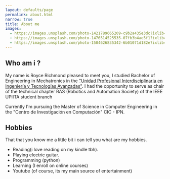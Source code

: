 ```yaml
---
layout: defaults/page
permalink: about.html
narrow: true
title: About me
images:
  - https://images.unsplash.com/photo-1421789665209-c9b2a435e3dc?ixlib=rb-0.3.5&ixid=eyJhcHBfaWQiOjEyMDd9&s=5b1016b885e7438c4633109d77368d4d&auto=format&fit=crop&w=1651&q=80
  - https://images.unsplash.com/photo-1476514525535-07fb3b4ae5f1?ixlib=rb-0.3.5&ixid=eyJhcHBfaWQiOjEyMDd9&s=468a8c18f5d811cf03c654b653b5089e&auto=format&fit=crop&w=1650&q=80
  - https://images.unsplash.com/photo-1504626835342-6b01071d182e?ixlib=rb-0.3.5&ixid=eyJhcHBfaWQiOjEyMDd9&s=975855d515c9d56352ee3bfe74287f2b&auto=format&fit=crop&w=1651&q=80
---
```


## Who am i ?

My name is Royce Richmond pleased to meet you, I studied Bachelor of Engineering in Mechatronics in the ["Unidad Profesional Interdisciplinaria en Ingeniería y Tecnologías Avanzadas"](https://www.upiita.ipn.mx/).
I had the opportunity to serve as chair of the technical chapter RAS (Robotics and Automation Society) of the IEEE UPIITA student branch

Currently I'm pursuing the Master of Science in Computer Engineering in the "Centro de Investigación en Computación" CIC - IPN.

## Hobbies
That that you know me a little bit i can tell you what are my hobbies.
- Reading(i love reading on my kindle tbh).
- Playing electric guitar.
- Programming (python)
- Learning (I enroll on online courses)
- Youtube (of course, its my main source of entertainment)